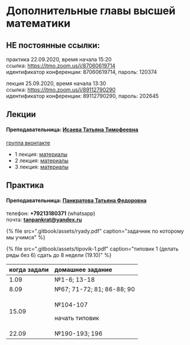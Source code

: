 # Дополнительные главы высшей математики

## НЕ постоянные ссылки:

практика 22.09.2020, время начала 15:20  
ссылка: https://itmo.zoom.us/j/87060619714  
идентификатор конференции: 87060619714, пароль: 120374

лекция 25.09.2020, время начала 13:30  
ссылка: https://itmo.zoom.us/j/89112790290  
идентификатор конференции: 89112790290, пароль: 202645

## Лекции

#### Преподавательница: [Исаева Татьяна Тимофеевна](https://isu.ifmo.ru/pls/apex/f?p=2143:3:105747231495544::NO::PID:146553)

[группа вконтакте](https://vk.com/club193548696)

* 1 лекция: [материалы](https://vk.com/wall-193548696_62)
* 2 лекция: [материалы](https://vk.com/wall-193548696_72)
* 3 лекция: [материалы](https://vk.com/wall-193548696_74)

## Практика

#### Преподавательница: [Панкратова Татьяна Федоровна](https://isu.ifmo.ru/pls/apex/f?p=2143:3:105747231495544::NO::PID:100625)

телефон: **+79213180371** \(whatsapp\)  
почта: **tanpankrat@yandex.ru**

{% file src=".gitbook/assets/ryady.pdf" caption="задачник по которому мы учимся" %}

{% file src=".gitbook/assets/tipovik-1.pdf" caption="типовик 1 \(делать ряды без 6\) сдать до 8 недели \(19.10\)" %}

<table>
  <thead>
    <tr>
      <th style="text-align:left">&#x43A;&#x43E;&#x433;&#x434;&#x430; &#x437;&#x430;&#x434;&#x430;&#x43B;&#x438;</th>
      <th
      style="text-align:left">&#x434;&#x43E;&#x43C;&#x430;&#x448;&#x43D;&#x435;&#x435; &#x437;&#x430;&#x434;&#x430;&#x43D;&#x438;&#x435;</th>
    </tr>
  </thead>
  <tbody>
    <tr>
      <td style="text-align:left">1.09</td>
      <td style="text-align:left">&#x2116;1-6; 13-18</td>
    </tr>
    <tr>
      <td style="text-align:left">8.09</td>
      <td style="text-align:left">&#x2116;67; 71-72; 81; 86-88; 90</td>
    </tr>
    <tr>
      <td style="text-align:left">15.09</td>
      <td style="text-align:left">
        <p>&#x2116;104-107</p>
        <p>&#x43D;&#x430;&#x447;&#x430;&#x442;&#x44C; &#x442;&#x438;&#x43F;&#x43E;&#x432;&#x438;&#x43A;</p>
      </td>
    </tr>
    <tr>
      <td style="text-align:left">22.09</td>
      <td style="text-align:left">&#x2116;190-193; 196</td>
    </tr>
  </tbody>
</table>

